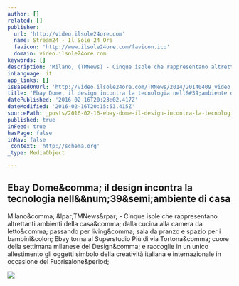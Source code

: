 ```yaml
---
author: []
related: []
publisher:
  url: 'http://video.ilsole24ore.com'
  name: Stream24 - Il Sole 24 Ore
  favicon: 'http://www.ilsole24ore.com/favicon.ico'
  domain: video.ilsole24ore.com
keywords: []
description: 'Milano, (TMNews) - Cinque isole che rappresentano altrettanti ambienti della casa, dalla cucina alla camera da letto, passando per living, sala da pranzo e spazio per i bambini: Ebay torna al Superstudio Più di via Tortona, cuore della settimana milanese del Design, e raccoglie in un unico allestimento gli oggetti simbolo della creatività italiana e internazionale in occasione del Fuorisalone.'
inLanguage: it
app_links: []
isBasedOnUrl: 'http://video.ilsole24ore.com/TMNews/2014/20140409_video_10414588/00020005-ebay-dome-il-design-incontra-la-tecnologia-nellambiente-di-casa.php?refresh_ce=1'
title: 'Ebay Dome, il design incontra la tecnologia nell&#39;ambiente di casa'
datePublished: '2016-02-16T20:23:02.417Z'
dateModified: '2016-02-16T20:15:53.415Z'
sourcePath: _posts/2016-02-16-ebay-dome-il-design-incontra-la-tecnologia-nelland39ambient.md
published: true
inFeed: true
hasPage: false
inNav: false
_context: 'http://schema.org'
_type: MediaObject

---
```

<article style=""><h1>Ebay Dome&amp;comma; il design incontra la tecnologia nell&amp;&amp;num;39&amp;semi;ambiente di casa</h1><p>Milano&amp;comma; &amp;lpar;TMNews&amp;rpar; - Cinque isole che rappresentano altrettanti ambienti della casa&amp;comma; dalla cucina alla camera da letto&amp;comma; passando per living&amp;comma; sala da pranzo e spazio per i bambini&amp;colon; Ebay torna al Superstudio Più di via Tortona&amp;comma; cuore della settimana milanese del Design&amp;comma; e raccoglie in un unico allestimento gli oggetti simbolo della creatività italiana e internazionale in occasione del Fuorisalone&amp;period;</p><img src="http://video.ilsole24ore.com/TMNews/2014/20140409_video_10414588/thumb-20140409_video_10414588.jpg" /></article>